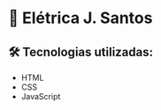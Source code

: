 # 👋 Elétrica J. Santos

 ## 🛠️ Tecnologias utilizadas:
 <ul>
   <li>HTML</li>
   <li>CSS</li>
  <li>JavaScript</li>
 </ul>
